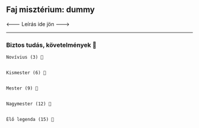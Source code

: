 ## Faj misztérium: dummy

<--- Leírás ide jön --->


---
### Biztos tudás, követelmények 📖

```
Novívius (3) 📖


```

```
Kismester (6) 📖


```

```
Mester (9) 📖


```

```
Nagymester (12) 📖


```

```
Élő legenda (15) 📖


```

